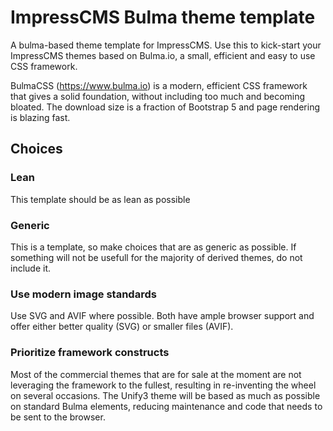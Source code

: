 # ImpressCMS Bulma theme template
A bulma-based theme template for ImpressCMS. Use this to kick-start your ImpressCMS themes based on Bulma.io, a small, efficient and easy to use CSS framework.

BulmaCSS (https://www.bulma.io) is a modern, efficient CSS framework that gives a solid foundation, without including too much and becoming bloated. The download size is a fraction of Bootstrap 5 and page rendering is blazing fast.
## Choices
### Lean
This template should be as lean as possible
### Generic
This is a template, so make choices that are as generic as possible. If something will not be usefull for the majority of derived themes, do not include it.
### Use modern image standards
Use SVG and AVIF where possible. Both have ample browser support and offer either better quality (SVG) or smaller files (AVIF).
### Prioritize framework constructs
Most of the commercial themes that are for sale at the moment are not leveraging the framework to the fullest, resulting in re-inventing the wheel on several occasions. The Unify3 theme will be based as much as possible on standard Bulma elements, reducing maintenance and code that needs to be sent to the browser.
